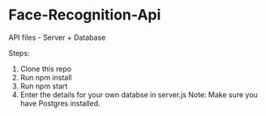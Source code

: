 # Face-Recognition-Api
API files - Server + Database

Steps:

1. Clone this repo
2. Run npm install
3. Run npm start
4. Enter the details for your own databse in server.js
Note: Make sure you have Postgres installed. 
